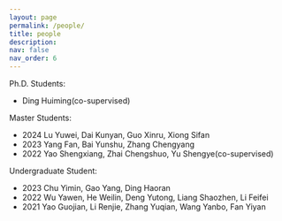 ```yaml
---
layout: page
permalink: /people/
title: people
description: 
nav: false
nav_order: 6
---
```


<!--For now, this page is assumed to be a static description of your courses. You can convert it to a collection similar to `_projects/` so that you can have a dedicated page for each course.-->

<!--Organize your courses by years, topics, or universities, however you like!-->

Ph.D. Students:
* Ding Huiming(co-supervised)

Master Students:
* 2024 Lu Yuwei, Dai Kunyan, Guo Xinru, Xiong Sifan
* 2023 Yang Fan, Bai Yunshu, Zhang Chengyang 
* 2022 Yao Shengxiang, Zhai Chengshuo, Yu Shengye(co-supervised)

Undergraduate Student:
* 2023 Chu Yimin, Gao Yang, Ding Haoran
* 2022 Wu Yawen, He Weilin, Deng Yutong, Liang Shaozhen, Li Feifei
* 2021 Yao Guojian, Li Renjie, Zhang Yuqian, Wang Yanbo, Fan Yiyan



